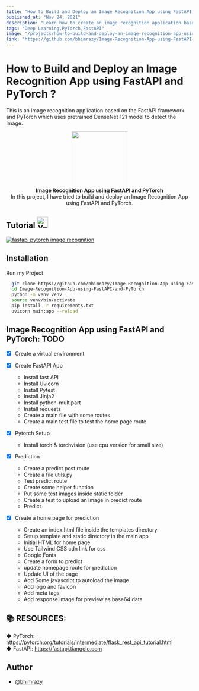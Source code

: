 ```yaml
---
title: "How to Build and Deploy an Image Recognition App using FastAPI and PyTorch ?"
published_at: "Nov 24, 2021"
description: "Learn how to create an image recognition application based on the FastAPI framework and PyTorch which uses pretrained DenseNet 121 model to detect the Image."
tags: "Deep Learning,PyTorch,FastAPI"
image: "/projects/how-to-build-and-deploy-an-image-recognition-app-using-fastapi-and-pytorch.png"
link: "https://github.com/bhimrazy/Image-Recognition-App-using-FastAPI-and-PyTorch"
---
```


# How to Build and Deploy an Image Recognition App using FastAPI and PyTorch ?

This is an image recognition application based on the FastAPI framework and PyTorch which uses pretrained DenseNet 121 model to detect the Image.

<p align="center">
  <img src="https://user-images.githubusercontent.com/46085301/139594375-790141df-482f-4a21-9b19-c0e47f2033f2.png" height="150"/>
  <br/>
  <b>Image Recognition App using FastAPI and PyTorch</b><br/>
In this project, I have tried to build and deploy an Image Recognition App using FastAPI and
PyTorch.
</P>

## Tutorial <img src="https://user-images.githubusercontent.com/46085301/143214249-d6244995-1fdb-4c3f-b721-e65403a89607.gif" alt="Youtube gif" height="30"/>

[![fastapi pytorch image recognition](https://user-images.githubusercontent.com/46085301/143211855-fe73e3b0-fc8c-4aa4-8428-e93cc16d6dfd.png)](https://youtu.be/7Rm5mGhYWVI)

## Installation

Run my Project

```bash
  git clone https://github.com/bhimrazy/Image-Recognition-App-using-FastAPI-and-PyTorch
  cd Image-Recognition-App-using-FastAPI-and-PyTorch
  python -m venv venv
  source venv/bin/activate
  pip install -r requirements.txt
  uvicorn main:app --reload
```

## Image Recognition App using FastAPI and PyTorch: TODO

- [x] Create a virtual environment
- [x] Create FastAPI App

  - Install fast API
  - Install Uvicorn
  - Install Pytest
  - Install Jinja2
  - Install python-multipart
  - Install requests
  - Create a main file with some routes
  - Create a main test file to test the home page route

- [x] Pytorch Setup

  - Install torch & torchvision (use cpu version for small size)

- [x] Prediction

  - Create a predict post route
  - Create a file utils.py
  - Test predict route
  - Create some helper function
  - Put some test images inside static folder
  - Create a test to upload an image in predict route
  - Predict

- [x] Create a home page for prediction
  - Create an index.html file inside the templates directory
  - Setup template and static directory in the main app
  - Initial HTML for home page
  - Use Tailwind CSS cdn link for css
  - Google Fonts
  - Create a form to predict
  - update homepage route for prediction
  - Update UI of the page
  - Add Some javascript to autoload the image
  - Add logo and favicon
  - Add meta tags
  - Add response image for preview as base64 data

## 📚 RESOURCES:

◆ PyTorch: https://pytorch.org/tutorials/intermediate/flask_rest_api_tutorial.html <br/>
◆ FastAPI: https://fastapi.tiangolo.com

## Author

- [@bhimrazy](https://www.github.com/bhimrazy)
